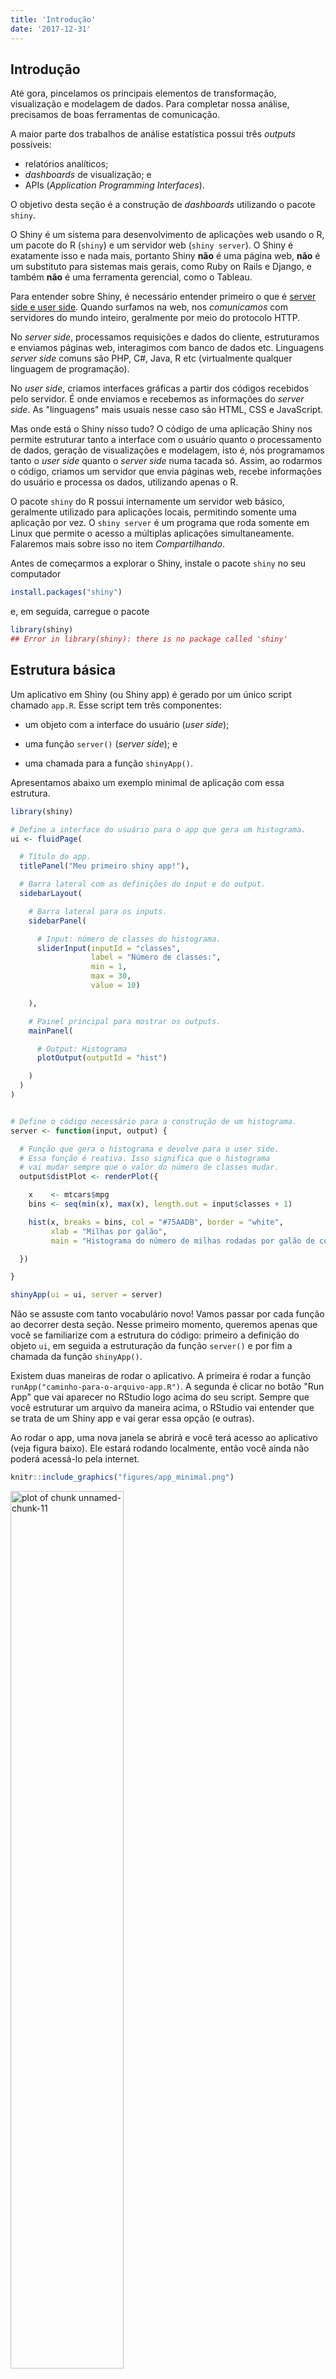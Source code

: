 ```yaml
---
title: 'Introdução'
date: '2017-12-31'
---
```







## Introdução

Até gora, pincelamos os principais elementos de transformação, visualização e modelagem de dados. Para completar nossa análise, precisamos de boas ferramentas de comunicação.

A maior parte dos trabalhos de análise estatística possui três *outputs* possíveis: 

- relatórios analíticos;
- *dashboards* de visualização; e
- APIs (*Application Programming Interfaces*).

O objetivo desta seção é a construção de *dashboards* utilizando o pacote `shiny`.

O Shiny é um sistema para desenvolvimento de aplicações web usando o R, um pacote do R (`shiny`) e um servidor web (`shiny server`). O Shiny é exatamente isso e nada mais, portanto Shiny **não** é uma página web, **não** é um substituto para sistemas mais gerais, como Ruby on Rails e Django, e também **não** é uma ferramenta gerencial, como o Tableau.

Para entender sobre Shiny, é necessário entender primeiro o que é [server side e user side](http://programmers.stackexchange.com/a/171210 "diferencas"). Quando surfamos na web, nos _comunicamos_ com servidores do mundo inteiro, geralmente por meio do protocolo HTTP.

No *server side*, processamos requisições e dados do cliente, estruturamos e enviamos páginas web, interagimos com banco de dados etc. Linguagens *server side* comuns são PHP, C#, Java, R etc (virtualmente qualquer linguagem de programação).

No *user side*, criamos interfaces gráficas a partir dos códigos recebidos pelo servidor. É onde enviamos e recebemos as informações do *server side*. As "linguagens" mais usuais nesse caso são HTML, CSS e JavaScript.

Mas onde está o Shiny nisso tudo? O código de uma aplicação Shiny nos permite estruturar tanto a interface com o usuário quanto o processamento de dados, geração de visualizações e modelagem, isto é, nós programamos tanto o *user side* quanto o *server side* numa tacada só. Assim, ao rodarmos o código, criamos um servidor que envia páginas web, recebe informações do usuário e processa os dados, utilizando apenas o R.

O pacote `shiny` do R possui internamente um servidor web básico, geralmente utilizado para aplicações locais, permitindo somente uma aplicação por vez. O `shiny server` é um programa que roda somente em Linux que permite o acesso a múltiplas aplicações simultaneamente. Falaremos mais sobre isso no item *Compartilhando*.

Antes de começarmos a explorar o Shiny, instale o pacote `shiny` no seu computador


```r
install.packages("shiny")
```

e, em seguida, carregue o pacote


```r
library(shiny)
## Error in library(shiny): there is no package called 'shiny'
```

## Estrutura básica

Um aplicativo em Shiny (ou Shiny app) é gerado por um único script chamado `app.R`. Esse script tem três componentes:

- um objeto com a interface do usuário (*user side*);

- uma função `server()` (*server side*); e

- uma chamada para a função `shinyApp()`.

Apresentamos abaixo um exemplo minimal de aplicação com essa estrutura.


```r
library(shiny)

# Define a interface do usuário para o app que gera um histograma.
ui <- fluidPage(

  # Título do app.
  titlePanel("Meu primeiro shiny app!"),

  # Barra lateral com as definições do input e do output.
  sidebarLayout(

    # Barra lateral para os inputs.
    sidebarPanel(

      # Input: número de classes do histograma.
      sliderInput(inputId = "classes",
                  label = "Número de classes:",
                  min = 1,
                  max = 30,
                  value = 10)

    ),

    # Painel principal para mostrar os outputs.
    mainPanel(

      # Output: Histograma
      plotOutput(outputId = "hist")

    )
  )
)


# Define o código necessário para a construção de um histograma.
server <- function(input, output) {

  # Função que gera o histograma e devolve para o user side.
  # Essa função é reativa. Isso significa que o histograma
  # vai mudar sempre que o valor do número de classes mudar.
  output$distPlot <- renderPlot({

    x    <- mtcars$mpg
    bins <- seq(min(x), max(x), length.out = input$classes + 1)

    hist(x, breaks = bins, col = "#75AADB", border = "white",
         xlab = "Milhas por galão",
         main = "Histograma do número de milhas rodadas por galão de combustível.")

  })

}

shinyApp(ui = ui, server = server)
```

Não se assuste com tanto vocabulário novo! Vamos passar por cada função ao decorrer desta seção. Nesse primeiro momento, queremos apenas que você se familiarize com a estrutura do código: primeiro a definição do objeto `ui`, em seguida a estruturação da função `server()` e por fim a chamada da função `shinyApp()`.

Existem duas maneiras de rodar o aplicativo. A primeira é rodar a função `runApp("caminho-para-o-arquivo-app.R")`. A segunda é clicar no botão "Run App" que vai aparecer no RStudio logo acima do seu script. Sempre que você estruturar um arquivo da maneira acima, o RStudio vai entender que se trata de um Shiny app e vai gerar essa opção (e outras).

Ao rodar o app, uma nova janela se abrirá e você terá acesso ao aplicativo (veja figura baixo). Ele estará rodando localmente, então você ainda não poderá acessá-lo pela internet.


```r
knitr::include_graphics("figures/app_minimal.png")
```

<img src="figures/app_minimal.png" title="plot of chunk unnamed-chunk-11" alt="plot of chunk unnamed-chunk-11" width="60%" height="60%" />

Minimize a janela e veja no seu console que a sessão do R estará ocupada rodando o aplicativo. Assim, um Shiny app terá sempre uma sessão de R rodando por trás.

Você pode interagir com o app mudando o número de classes no *slider* gerado à esquerda. Sempre que você mudar o valor, o gráfico será atualizado automaticamente.

Para encerrar o aplicativo, basta fechar a janela. Observe no console que a sessão volta a ficar disponível.

Agora que você já conhece melhor a estrutura de um Shiny app, vamos entender melhor como construí-lo, começando com a interface do usuário.




## User side

Tudo o que será apresentado ao usuário está guardado no objeto `ui`, que nada mais é do que um código HTML. Experimente rodar uma função do *user side* no console. O que você receberá será sempre um código HTML.


```r
fluidPage()
## Error in fluidPage(): could not find function "fluidPage"
```

A função `fluidPage()` utilizada como exemplo acima é utilizada pelo Shiny para criar um display que automaticamente ajusta as dimensões da janela do navegador do usuário. Os elementos da interface do usuário são então colocados dentro dessa função. Veja um exemplo:


```r
ui <- fluidPage(
  titlePanel("Título"),

  sidebarLayout(
    sidebarPanel("Painel lateral"),
    mainPanel("Painel principal")
  )
)
```

O objeto `ui` acima gerará a seguinte interface:

<img src="figures/ui1.png" title="plot of chunk unnamed-chunk-14" alt="plot of chunk unnamed-chunk-14" width="60%" height="60%" />

As funções `titlePanel()` e `sidebarLayout()` são os argumentos da função `fluidPage()`. A primeira gera o título "Título", enquanto a segunda estrutura um layout com barra lateral para o app.

A função `sidebarLayout()` recebe dois argumentos: 

- `sidebarPanel()` - estrutura o painel na barra lateral; e
- `mainPanel()` - estrutura o painel principal.

Essa é uma das estruturas mais simples e populares para a interface de usuário de um Shiny app.

Note que nós criamos apenas títulos e painéis. Não há nada com o que o usuário possa interagir. Para isso, precisamos adicionar os *inputs*.

### inputs

Na prática, inputs são widgets que possibilitam a interação do usuário com o app. Eles recebem um valor escolhido pelo usuário e o envia para o *server side*. Segue uma lista dos principais inputs utilizados num Shiny app:

`actionButton()` - botão para executar uma ação.
`checkboxGroupInput()` - 	um grupo de *check boxes*.
`checkboxInput()` -	um único *check box*.
`dateInput()` -	um calendário para seleção de data.
`dateRangeInput()` -	um par de calendários para escolher um intervalo de datas.
`fileInput()` -	uma ferramenta para auxiliar o upload de arquivos.
`numericInput()` -	Um campo para enviar números.
`radioButtons()` -	Um conjunto de botões para seleção.
`selectInput()` -	Um *select box* com um conjunto de opções.
`sliderInput()` -	Um slider.
`textInput()` -	Um campo para enviar texto.

No nosso primeiro exemplo, no item anterior, nós utilizamos um `sliderInput()` para interagir com o número de classes do histograma.


```r
ui <- fluidPage(

    titlePanel("Meu primeiro shiny app!"),

  sidebarLayout(
    sidebarPanel(
      sliderInput(inputId = "classes",
                  label = "Número de classes:",
                  min = 1,
                  max = 30,
                  value = 10)
    ),

    mainPanel(
      plotOutput(outputId = "hist")
    )
  )
)
```

Repare que a função `sliderInput()` recebe alguns argumentos. O mais importante é o `inputId=`. Esse argumento definirá o nome que usaremos para chamar esse input dentro do server. O argumento `label=` recebe o texto que aparecerá no widget, ajudando o usuário a entender o que o input controla. 

Cada input terá argumentos específicos da própria função. Assim, se você nunca usou um determinado input, procure no `help()` da função quais são os argumentos que ela recebe. No caso da `sliderInput()`, podemos controlar o valor mínimo do slider (`min = 1`), o valor máximo (`max = 30`) e o valor padrão (`value = 10`).

Agora que já sabemos como enviar objetos para o *server side*, vamos ver como receber as suas saídas.

### outputs

No exemplo do histograma, o input do nosso app era o número de classes e o output era o próprio histograma. Veja que no objeto `ui` temos o seguinte código:


```r
mainPanel(
      plotOutput(outputId = "distPlot")
    )
```

Isso quer dizer que vamos receber um output do tipo "plot" (gráfico) do servidor e colocá-lo dentro do `mainPanel()`. 

Da mesma forma que há uma função para cada tipo de input, há uma função para cada tipo de output:

`dataTableOutput()` -	para data frames.
`htmlOutput()` ou `uiOutput()` - para código HTML.
`imageOutput()` - para imagens.
`plotOutput()` - para gráficos.
`tableOutput()` - para tabelas.
`textOutput()` - para textos.
`verbatimTextOutput()` - para textos não-formatados.

Assim como as funções de input, funções de output recebem um argumento de identificação, o `outputId=`. Esse argumento recebe uma string que representa o nome utilizado no *server side* para se referir a esse output. Consulte o `help()` de cada função para saber mais sobre os argumentos adicionais.

Criados os inputs e outputs do app, agora precisamos manipulá-los no *server side*. Vamos ver como fazer isso.



## Server side

Com a interface do usuário estruturada, precisamos agora implementar a função `server()`. Nela, colocaremos as instruções para gerar os outputs que nós vemos no *user side* a partir dos valores dos inputs que o usuário escolher.

A primeira coisa que precisamos fazer é defini-la. A função `server()` será sempre uma função que recebe dois argumentos: `input` e `output`. 


```r
server <- function(input, output) {
  
  # Código
  
}
```

A partir daí, precisamos seguir três regras:

1. Todos os outputs estão numa lista chamada `output`. Assim, como no exemplo do histograma nós chamamos o gráfico de `hist`, para nos referirmos a ele no *server side* utilizaremos `output$hist`.

2. Os outputs devem ser construídos com funções `render_()`. Existe uma função `render_()` para cada tipo de objeto. As principais são:

- `renderDataTable()` - data frames.
- `renderImage()` -	imagens.
- `renderPlot()` - gráficos.
- `renderPrint()` - qualquer printed output.
- `renderTable()` - data frames, matrizes, e outras estruturas em forma de tabela.
- `renderText()` - strings.
- `renderUI()` - um elemento do UI ou HTML.

O argumento dessas funções será sempre um bloco de código, usado para gerar o output desejado. Repare que para gerar o histograma, utilizamos a função `renderPlot()`.

3. Da mesma forma que os outputs, todos os inputs estão numa lista chamada `input`. Assim, para acessar o valor escolhido para o número de classes no exemplo do histograma, utilizaremos `input$classes`.

Agora já conseguimos entender o código do nosso exemplo.


```r
server <- function(input, output) {

  output$distPlot <- renderPlot({

    x    <- mtcars$mpg
    bins <- seq(min(x), max(x), length.out = input$classes + 1)

    hist(x, breaks = bins, col = "#75AADB", border = "white",
         xlab = "Milhas por galão",
         main = "Histograma do número de milhas rodadas por galão de combustível.")

  })

}
```

Repare nas `{}` dentro da função `renderPlot()`. Elas permitem que qualquer estrutura de código possa ser passada como argumento. Podemos então pular linhas e indentar nosso código normalmente dentro das funções `render_()`.

Sempre que você usar um input dentro de uma função `render_()`, o seu output se tornará reativo ao valor do input. Isso significa que, sempre que o usuário mudar o valor do input, o Shiny atualizará automaticamente o valor dentro da lista e também todas as funções `render_()` que dependam dele.

No nosso exemplo, sempre que o usuário mudar o número de classes no *slider*, o aplicativo atualizará o valor de `input$classes` e rodará novamente o código dentro da função `renderPlot()`. Assim, o objeto `output$hist` será atualizado.

A reatividade é um princípio essencial dentro do Shiny, e saber usá-la é primordial para que o aplicativo funcione corretamente e de forma eficiente. A seguir, exploraremos mais a fundo esse conceito e apresentaremos funções que auxiliam a manipular a reatividade.




## Reatividade

Para entender melhor como funciona a reatividade no Shiny, podemos pensar em uma fórmula do Excel. Se colocamos uma fórmula na célula A1 que utiliza as células B1 e C1, sempre que atualizarmos os valores de B1 e C1, o valor em A1 será automaticamente atualizado.

No Shiny, a ideia é exatamente a mesma. A diferença é que em vez de células, temos inputs e outputs. 

O fluxo de reatividade será sempre conduzido por valores e funções reativas. Os objetos dentro da lista `input` são os principais objetos reativos e as funções `render_()` são as principais funções reativas. 

Um fluxo básico seria o seguinte:

1. O usuário altera o valor do input `x`.
2. O valor reativo `input$x` é invalidado.
3. Toda função reativa que depender de `input$x` é notificada.
4. Essas funções verificam qual é o novo valor de `input$x` e atualizam suas saídas.

**Lembre-se**: valores reativos só trabalham com funções reativas. Tente, por exemplo, colocar um valor reativo dentro de uma função não-reativa.


```r
library(shiny)

ui <- fluidPage(
  sidebarLayout(
    sidebarPanel(
      numericInput(inputId = "num",
                   label = "Número  de observações",
                   value = 100)
    ),
    mainPanel(plotOutput(outputId = "hist"))
  )
)

server <- function(input, output) {
  
  hist(rnorm(input$num))
  
}

shinyApp(ui = ui, server = server)
```

Você receberá uma mensagem do tipo:

```
Error in .getReactiveEnvironment()\$currentContext() : 
  Operation not allowed without an active reactive context. (You tried to do something that can only be done from inside a reactive expression or observer.)
```
A forma correta seria usar a função `renderPlot()`.


```r
library(shiny)

ui <- fluidPage(
  sidebarLayout(
    sidebarPanel(
      numericInput(inputId = "num",
                   label = "Número  de observações",
                   value = 100)
    ),
    mainPanel(plotOutput(outputId = "hist"))
  )
)

server <- function(input, output) {
  
  output$hist <- renderPlot({hist(rnorm(input$num))})
  
}

shinyApp(ui = ui, server = server)
```

O Shiny disponibiliza funções para manipular a reatividade, alterando o fluxo básico apresentado acima.

- `reactive()` - Usada para criar objetos reativos. Elas funcionam tal como as funções `render_()`, mas não geram outputs para o *user side*.

- `isolate()` - Usada para inserir valores reativos dentro de funções reativas sem criar um fluxo de reatividade.

- `observeEvent()` - Usada como um gatilho para rodar código dentro do servidor. Esse código se refere a alguma ação, como imprimir uma mensagem no console ou salvar um arquivo. Geralmente usada com a função `actionButton()`, que criam botões de ação no *user side*. A função recebe um valor reativo e um bloco de código. Ela rodará o código sempre que o valor reativo especificado for atualizado. Valores reativos dentro do código que não o especificado funcionarão como se estivesse com `isolate()`.

- `observe()` - Também usada como um gatilho para rodar código no servidor, mas, diferentemente da `observeEvent()`, vai responder a qualquer valor reativo que estiver dentro do código. 

- `eventReactive()` - Funciona como a `oberserveEvent()`, mas em vez de executar uma ação, essa função é utilizada para criar valores reativos condicionados à atualização do valor reativo especificado como argumento. 
- `reactiveValues()` - Cria uma lista de valores reativos que podem ser manipulados no código.

A melhor dica para orientar a utilização dessas funções é fazer com que o seu código rode o menor número de vezes possível. Em um app complexo, saber o que deve ser ou não reativo pode não ser trivial. Por isso, o domínio desse conceito e dessas funções é importante para que o seu aplicativo seja eficiente, principalmente quando ele for ser utilizado por várias pessoas ao mesmo tempo.

Acesse o `help()` para mais informações sobre essas funções. Um tutorial muito mais completo sobre reatividade está disponível na [página do Shiny no site do Rstudio](https://shiny.rstudio.com/tutorial/written-tutorial/lesson6/).



## Costumizando aparência

Como já vimos na introdução desta seção, o objeto `ui` nada mais é do que um código em HTML estruturado pela função `fluidPage()`.

Quem conhece um pouco de HTML sabe que adicionamos conteúdo estático a uma página web a partir de tags. 

```
<div class = "container-fluid">
  <h1> Título </h1>
  <p style = "font-family: import">
    Veja exemplos de aplicativos na
    <a href = "https://shiny.rstudio.com/gallery/"> Shiny Gallery </a>
  </p>
</div>
```
Não se preocupe em entender o código acima. Ele é apenas um exemplo de como as tags funcionam no HTML. Veja, por exemplo, que a tag `<h1>` é utilizada para criar um título, a tag `<p>` cria parágrafos e a tag `<a>` cria hiperlinks. A tag `<div>` cria seções dentro da página com um mesmo estilo ou formato.

No Shiny, também podemos trabalhar com tags utilizando a função `tags()`. Essa função, na verdade, é uma lista de funções que mimetizam as tags do HTML. Veja as principais:

`tags$h1()` - Cria um título.
`tags$a()` - Cria um hiperlink.
`tags$p()` - Cria um parágrafo.
`tags$em()` - Formata o texto em itálico.
`tags$code()` - Formata o texto em código. 
`tags$strong()` - Formata o texto em negrito.
`tags$br()` - Pula uma linha.
`tags$hr()` - Cria uma linha horizontal.
`tags$img()` - Adiciona uma imagem (é preciso salvá-la em um subdiretório chamado `www`).


```r
library(shiny)

ui <- fluidPage(
  tags$h1("Utilizando tags no Shiny"),
  tags$hr(),
  h3("Uma visão geral"),
  br(),
  tags$p("O", strong("Shiny"), "permite a utilização de", tags$em("tags"),
         "assim como fazemons em", tags$code("HTML"), ".")
)

server <- function(input, output) {

}

shinyApp(ui, server)
```


```r
knitr::include_graphics("figures/app-tags.png")
```

<img src="figures/app-tags.png" title="plot of chunk unnamed-chunk-22" alt="plot of chunk unnamed-chunk-22" width="60%" height="60%" />


Algumas dessas funções vêm com um `wrapper` do tipo `nome-da-tag()`. Por exemplo, as funções `tags$h1()` e `h1()` são equivalentes.

Se você for bom em programação web, é possível escrever o objeto `ui` diretamente em HTML. Para passar código em HTML diretamente para a função `fluidPage()`, utilize a função `HTML()`.

Uma outra forma de customizar a aparência do seu app é alterar o layout da página. 

A página de um Shiny app tem sempre três dimensões: altura, largura e profundidade. Utilizando a função `fluidPage()`, a altura e a profundidade são variáveis, isto é, você pode controlá-las à vontade, mas a largura é fixa, formando um grid de 12 unidades. Essa unidades são adimensionais, o que significa que o app sempre vai se redimensionar para se ajustar a qualquer tela, sem criar uma barra de rolagem horizontal.

Para alterar o layout da página, você precisa usar as funções de layout:

- `fluidRow()` - Orienta a posição dos objetos dentro de uma mesma linha.
- `column()` - Orienta a posição dos objetos dentro de uma mesma coluna.
- `fixedPage()` - Usada no lugar da `fluidPage()`. Ela limita o seu comprimento em 940px em uma tela padrão e 724px ou 1170px em telas menores ou maiores respectivamente.
- `fixedRow()` - Usada no lugar de `fluidRow()` dentro da função `fixedPage()`.
- `navbarPage()` - Cria um layout de navegação por abas. Cada aba representa um nível de profundidade do aplicativo.
- `dashboardPage()` - Função do pacote `shinydashboad`. Usada para criar dashboards com o Shiny.


```r
library(shiny)

ui <- fluidPage(
  fluidRow(
    titlePanel("Modificando o layout do app"),
    column(3,
           h3("Coluna de tamanho 3"),
           sliderInput(inputId = "slider",
                       label = "Um slider",
                       min = 1,
                       max = 30,
                       value = 20)),
    column(6,
           h3("Coluna de tamanho 9"),
           radioButtons(inputId = "botao",
                        label = "Escolha",
                        choices = c("Sim", "Não"))),
    column(3,
           h3("Coluna de tamanho 3"),
           tags$p("A largura da página é um grid de tamanho 12."))
  ),
  fluidRow(
    tags$a("Interact. Analyze.
           Communicate. Take a fresh,
           interactive approach to telling
           your data story with Shiny. Let users interact with
           your data and your analysis. And do it all with R.
           Shiny is an R package that makes it easy to build
           interactive web apps straight from R.
           You can host standalone apps on a webpage or embed
           them in R Markdown documents or build dashboards.
           You can also extend your Shiny apps with CSS themes,
           htmlwidgets, and JavaScript actions.",
           href = "https://shiny.rstudio.com/")
  )
)

server <- function(input, output) {

}

shinyApp(ui, server)

```


```r
knitr::include_graphics("figures/app-layout.png")
```

<img src="figures/app-layout.png" title="plot of chunk unnamed-chunk-24" alt="plot of chunk unnamed-chunk-24" width="60%" height="60%" />

A profundidade em um Shiny app é acessada utilizando abas e painéis. As principais funções para trabalhar com essa feature são: `wellPanel()`, `tabPanel()`,  `tabsetPanel()` e `navlistPanel()`.

Deixamos como exercício entender a utilização de cada uma dessas funções. Lembre-se sempre de olhar o `help()` e visitar o [tutorial completo do Shiny](https://shiny.rstudio.com/tutorial/) no site do RStudio.

Também é possível trabalhar com CSS dentro do Shiny. Por padrão, o Shiny usa o framework [Bootstrap³](getbootstrap.com). Se você quiser usar um arquivo `.css` próprio, você precisa colocá-lo em um subdiretório chamado `www` e especificar o nome do arquivo no argumento `theme=` das funções `fluidPage()` ou `fixedPage()`.

Há outras duas formas de alterar o CSS. A primeira é utilizar a função `tags$style()` para alterar o CSS global. A segunda é modificar o argumento `style=` dentro das funções `tags$_()`. Assista a última parte [desse vídeo tutorial](https://shiny.rstudio.com/tutorial/) para mais informações.
   



## Compartilhando

Para compartilhar o seu app online, o Shiny oferece duas opções: o Shiny Server e o shinyapps.io.

**Nota**: independente da opção escolhida, para o compartilhamento online funcionar, o script com o código precisa ter o nome `app.R`.

Veja a seguir mais detalhes sobre cada uma dessas opções.

### Shiny Server

O Shiny Server é um programa *backend* gratuito que monta um servidor web em linux feito para hospedar aplicativos em Shiny.

Para download, instruções de uso e mais informações, acesse o site: https://www.rstudio.com/products/shiny/shiny-server/.

O Shiny Server também tem uma versão paga, o [Shiny Server Pro](https://www.rstudio.com/products/shiny-server-pro/), que disponibiliza ferramentas de segurança, performance, gerencialmente e suporte.

### shinyapps.io

O shinyapps.io é um sistema do RStudio (que envolve tanto um pacote do R como uma página web) para a hospedagem de aplicativos em Shiny. As vantagens de se usar esse serviço são as seguintes:

- Você não vai precisar contratar um serviço de hospedagem nem configurar um servidor Linux.

- Ele é escalável, isto é, quando muita gente começa a usar o seu app, o servidor vai alocar mais processamento automaticamente para não perder performance.

- É seguro, fácil de usar e tem um versão gratuita.

Para começar a usar o shinyapps.io, você precisa:

1. Instalar o pacote `rsconnect`.


```r
devtools::install_github("rstudio/rsconnect")
```

2. Criar uma conta no [shinyapps.io](shinyapps.io).

3. No RStudio, rodar o app e clicar em *Publish*.


```r
knitr::include_graphics("figures/app-publish.png")
```

<img src="figures/app-publish.png" title="plot of chunk unnamed-chunk-26" alt="plot of chunk unnamed-chunk-26" width="60%" height="60%" />

Basta seguir as instruções e em alguns minutos você receberá um link para acessar o seu app online. Assim, tudo o que uma pessoa precisará para acessá-lo é um navegador web.

Para mais informações, acesse o [guia do usuário do shinyapps.io](http://docs.rstudio.com/shinyapps.io/).





